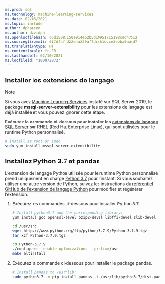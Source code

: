 ```yaml
---
ms.prod: sql
ms.technology: machine-learning-services
ms.date: 02/08/2021
ms.topic: include
author: dphansen
ms.author: davidph
ms.openlocfilehash: c6d15087150e914e62b5d19951715198ced47512
ms.sourcegitcommit: 917df4ffd22e4a229af7dc481dcce3ebba0aa4d7
ms.translationtype: HT
ms.contentlocale: fr-FR
ms.lasthandoff: 02/10/2021
ms.locfileid: "100072872"
---
```

## <a name="install-language-extensions"></a>Installer les extensions de langage

> [!NOTE]
> Si vous avez [Machine Learning Services](../../sql-server-machine-learning-services.md) installé sur SQL Server 2019, le package **mssql-server-extensibility** pour les extensions de langage est déjà installée et vous pouvez ignorer cette étape.

Exécutez la commande ci-dessous pour installer les [extensions de langage SQL Server](../../../language-extensions/language-extensions-overview.md) sur RHEL (Red Hat Enterprise Linux), qui sont utilisées pour le runtime Python personnalisé.

```bash
# Install as root or sudo
sudo yum install mssql-server-extensibility
```

## <a name="install-python-37-and-pandas"></a>Installez Python 3.7 et pandas

L’extension de langage Python utilisée pour le runtime Python personnalisé prend uniquement en charge [Python 3.7](https://www.python.org/) pour l’instant. Si vous souhaitez utiliser une autre version de Python, suivez les instructions du [référentiel GitHub de l’extension de langage Python](https://github.com/microsoft/sql-server-language-extensions/tree/master/language-extensions/python) pour modifier et régénérer l’extension.

1. Exécutez les commandes ci-dessous pour installer Python 3.7.

    ```bash
    # Install python3.7 and the corresponding library:
    yum install gcc openssl-devel bzip2-devel libffi-devel zlib-devel
    
    cd /usr/src
    wget https://www.python.org/ftp/python/3.7.9/Python-3.7.9.tgz
    tar xzf Python-3.7.9.tgz
    
    cd Python-3.7.9
    ./configure --enable-optimizations --prefix=/usr
    make altinstall
    ```

1. Exécutez la commande ci-dessous pour installer le package pandas.

    ```bash
    # Install pandas to /usr/lib:
    sudo python3.7 -m pip install pandas -t /usr/lib/python3.7/dist-packages
    ```
